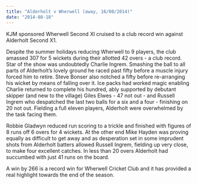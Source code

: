 ```yaml
---
title: "Alderholt v Wherwell (away, 16/08/2014)"
date: "2014-08-18"
---
```


KJM sponsored Wherwell Second Xl cruised to a club record win against Alderholt Second X1.

Despite the summer holidays reducing Wherwell to 9 players, the club amassed 307 for 5 wickets during their allotted 42 overs - a club record. Star of the show was undoubtedly Charlie Ingrem. Smashing the ball to all parts of Alderholt’s lovely ground he raced past fifty before a muscle injury forced him to retire. Steve Bonser also notched a fifty before re-arranging his wicket by means of falling over it. Ice packs had worked magic enabling Charlie returned to complete his hundred, ably supported by debutant skipper (and new to the village) Giles Elwes - 47 not out - and Russell Ingrem who despatched the last two balls for a six and a four - finishing on 20 not out. Fielding a full eleven players, Alderholt were overwhelmed by the task facing them.

Robbie Gladwyn reduced run scoring to a trickle and finished with figures of 8 runs off 6 overs for 4 wickets. At the other end Mike Hayden was proving equally as difficult to get away and as desperation set in some imprudent shots from Alderholt batters allowed Russell Ingrem, fielding up very close, to make four excellent catches. In less than 20 overs Alderholt had succumbed with just 41 runs on the board.

A win by 266 is a record win for Wherwell Cricket Club and it has provided a real highlight towards the end of the season.
